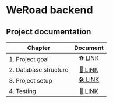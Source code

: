 # WeRoad backend

## Project documentation

| Chapter               |                  Document                   |
|-----------------------|:-------------------------------------------:|
| 1. Project goal       | [:soccer: LINK](docs/assessment_details.md) |
| 2. Database structure |   [:floppy_disk: LINK](docs/database.md)    |
| 3. Project setup      |  [:hammer_and_wrench: LINK](docs/build.md)  |
| 4. Testing            |     [:test_tube: LINK](docs/testing.md)     |
